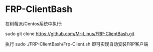 # FRP-ClientBash

在树莓派/Centos系统中执行:

sudo git clone https://github.com/Mr-Linus/FRP-ClientBash.git

执行
sudo ./FRP-ClientBash/Frp-Client.sh 即可实现自动安装FRP客户端

